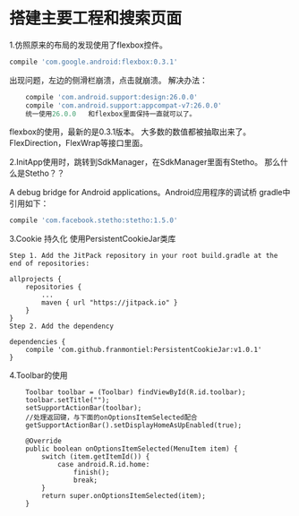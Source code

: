 # 搭建主要工程和搜索页面
1.仿照原来的布局的发现使用了flexbox控件。
```groovy
compile 'com.google.android:flexbox:0.3.1'
```


出现问题，左边的侧滑栏崩溃，点击就崩溃。
解决办法：
```groovy
    compile 'com.android.support:design:26.0.0'
    compile 'com.android.support:appcompat-v7:26.0.0'
    统一使用26.0.0   和flexbox里面保持一直就可以了。
```
flexbox的使用，最新的是0.3.1版本。
大多数的数值都被抽取出来了。FlexDirection，FlexWrap等接口里面。

2.InitApp使用时，跳转到SdkManager，在SdkManager里面有Stetho。
那么什么是Stetho？？

A debug bridge for Android applications。Android应用程序的调试桥
gradle中引用如下：
```groovy
compile 'com.facebook.stetho:stetho:1.5.0' 
```

3.Cookie 持久化
使用PersistentCookieJar类库
```
Step 1. Add the JitPack repository in your root build.gradle at the end of repositories:

allprojects {
    repositories {
        ...
        maven { url "https://jitpack.io" }
    }
}
Step 2. Add the dependency

dependencies {
    compile 'com.github.franmontiel:PersistentCookieJar:v1.0.1'
}
```
4.Toolbar的使用
```
    Toolbar toolbar = (Toolbar) findViewById(R.id.toolbar);
    toolbar.setTitle("");
    setSupportActionBar(toolbar);
    //处理返回键，与下面的onOptionsItemSelected配合
    getSupportActionBar().setDisplayHomeAsUpEnabled(true);
        
    @Override
    public boolean onOptionsItemSelected(MenuItem item) {
        switch (item.getItemId()) {
            case android.R.id.home:
                finish();
                break;
        }
        return super.onOptionsItemSelected(item);
    }        
        
```